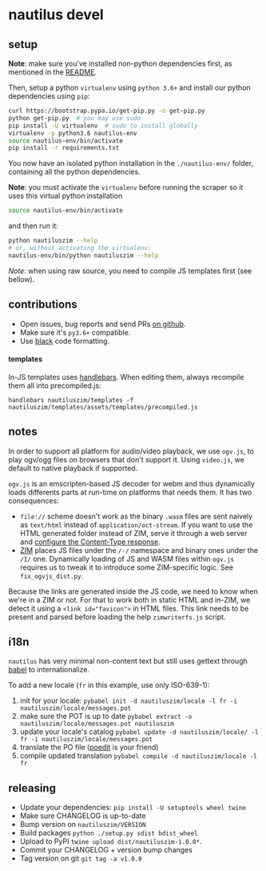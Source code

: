 # nautilus devel


## setup

__Note__: make sure you've installed non-python dependencies first, as mentioned in the [README](README.md).

Then, setup a python `virtualenv` using `python 3.6+` and install our python dependencies using `pip`:

```bash
curl https://bootstrap.pypa.io/get-pip.py -o get-pip.py
python get-pip.py  # you may use sudo
pip install -U virtualenv  # sudo to install globally
virtualenv -p python3.6 nautilus-env
source nautilus-env/bin/activate
pip install -r requirements.txt
```

You now have an isolated python installation in the `./nautilus-env/` folder, containing all the python dependencies.

__Note__: you must activate the `virtualenv` before running the scraper so it uses this virtual python installation

``` bash
source nautilus-env/bin/activate
```

and then run it:

``` bash
python nautiluszim --help
# or, without activating the virtualenv:
nautilus-env/bin/python nautiluszim --help
```

_Note_: when using raw source, you need to compile JS templates first (see bellow).

## contributions

* Open issues, bug reports and send PRs [on github](https://github.com/openzim/nautilus).
* Make sure it's `py3.6+` compatible.
* Use [black](https://github.com/psf/black) code formatting.

#### templates

In-JS templates uses [handlebars](https://handlebarsjs.com). When editing them, always recompile them all into precompiled.js:

```
handlebars nautiluszim/templates -f nautiluszim/templates/assets/templates/precompiled.js
```

## notes

In order to support all platform for audio/video playback, we use `ogv.js`, to play ogv/ogg files on browsers that don't support it. Using `video.js`, we default to native playback if supported.

`ogv.js` is an emscripten-based JS decoder for webm and thus dynamically loads differents parts at run-time on platforms that needs them. It has two consequences:

* `file://` scheme doesn't work as the binary `.wasm` files are sent naively as `text/html` instead of `application/oct-stream`. If you want to use the HTML generated folder instead of ZIM, serve it through a web server and [configure the Content-Type response](https://emscripten.org/docs/compiling/WebAssembly.html#web-server-setup).
* [ZIM](https://wiki.openzim.org/wiki/ZIM_file_format) places JS files under the `/-/` namespace and binary ones under the `/I/` one. Dynamically loading of JS and WASM files within `ogv.js` requires us to tweak it to introduce some ZIM-specific logic. See `fix_ogvjs_dist.py`.

Because the links are generated inside the JS code, we need to know when we're in a ZIM or not. For that to work both in static HTML and in-ZIM, we detect it using a `<link id="favicon">` in HTML files. This link needs to be present and parsed before loading the help `zimwriterfs.js` script.

## i18n

`nautilus` has very minimal non-content text but still uses gettext through [babel](http://babel.pocoo.org/en/latest/) to internationalize.

To add a new locale (`fr` in this example, use only ISO-639-1):

1. init for your locale: `pybabel init -d nautiluszim/locale -l fr -i nautiluszim/locale/messages.pot`
2. make sure the POT is up to date `pybabel extract -o nautiluszim/locale/messages.pot nautiluszim`
3. update your locale's catalog `pybabel update -d nautiluszim/locale/ -l fr -i nautiluszim/locale/messages.pot`
3. translate the PO file ([poedit](https://poedit.net/) is your friend)
4. compile updated translation `pybabel compile -d nautiluszim/locale -l fr`

## releasing

* Update your dependencies: `pip install -U setuptools wheel twine`
* Make sure CHANGELOG is up-to-date
* Bump version on `nautiluszim/VERSION`
* Build packages `python ./setup.py sdist bdist_wheel`
* Upload to PyPI `twine upload dist/nautiluszim-1.0.0*`.
* Commit your CHANGELOG + version bump changes
* Tag version on git `git tag -a v1.0.0`
